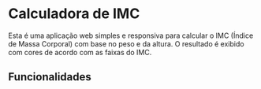 # Calculadora de IMC
Esta é uma aplicação web simples e responsiva para calcular o IMC (Índice de Massa Corporal) com base no peso e da altura. O resultado é exibido com cores de acordo com as faixas do IMC.
## Funcionalidades

